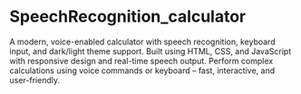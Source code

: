 # SpeechRecognition_calculator
A modern, voice-enabled calculator with speech recognition, keyboard input, and dark/light theme support. Built using HTML, CSS, and JavaScript with responsive design and real-time speech output. Perform complex calculations using voice commands or keyboard – fast, interactive, and user-friendly.
